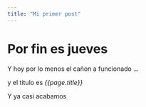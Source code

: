```yaml
---
title: "Mi primer post"
---
```


# Por fin es jueves

Y hoy por lo menos el cañon a funcionado ...

y el titulo es *{{page.title}}*

Y ya casi acabamos


